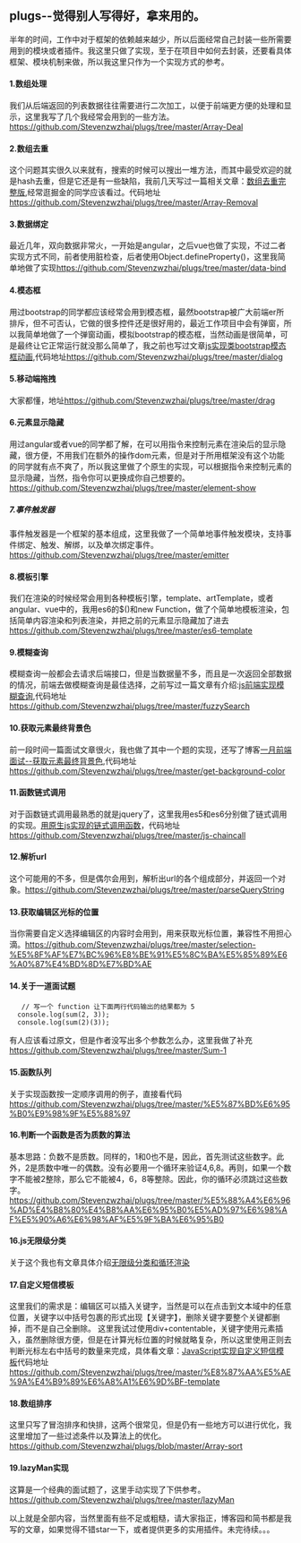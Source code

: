 ## plugs--觉得别人写得好，拿来用的。

半年的时间，工作中对于框架的依赖越来越少，所以后面经常自己封装一些所需要用到的模块或者插件。我这里只做了实现，至于在项目中如何去封装，还要看具体框架、模块机制来做，所以我这里只作为一个实现方式的参考。

#### 1.数组处理
我们从后端返回的列表数据往往需要进行二次加工，以便于前端更方便的处理和显示，这里我写了几个我经常会用到的一些方法。
<https://github.com/Stevenzwzhai/plugs/tree/master/Array-Deal>

#### 2.数组去重
这个问题其实很久以来就有，搜索的时候可以搜出一堆方法，而其中最受欢迎的就是hash去重，但是它还是有一些缺陷，我前几天写过一篇相关文章：[数组去重完整版](http://www.jianshu.com/p/e13be5d9b8f4),经常逛掘金的同学应该看过。代码地址<https://github.com/Stevenzwzhai/plugs/tree/master/Array-Removal>

#### 3.数据绑定
最近几年，双向数据非常火，一开始是angular，之后vue也做了实现，不过二者实现方式不同，前者使用脏检查，后者使用Object.defineProperty()，这里我简单地做了实现<https://github.com/Stevenzwzhai/plugs/tree/master/data-bind>

#### 4.模态框
用过bootstrap的同学都应该经常会用到模态框，最然bootstrap被广大前端er所排斥，但不可否认，它做的很多控件还是很好用的，最近工作项目中会有弹窗，所以我简单地做了一个弹窗动画，模拟bootstrap的模态框，当然动画是很简单，可是最终让它正常运行就没那么简单了，我之前也写过文章[js实现类bootstrap模态框动画](http://www.jianshu.com/p/e1f8af3f5316),代码地址<https://github.com/Stevenzwzhai/plugs/tree/master/dialog>

#### 5.移动端拖拽
大家都懂，地址<https://github.com/Stevenzwzhai/plugs/tree/master/drag>

#### 6.元素显示隐藏
用过angular或者vue的同学都了解，在可以用指令来控制元素在渲染后的显示隐藏，很方便，不用我们在额外的操作dom元素，但是对于所用框架没有这个功能的同学就有点不爽了，所以我这里做了个原生的实现，可以根据指令来控制元素的显示隐藏，当然，指令你可以更换成你自己想要的。<https://github.com/Stevenzwzhai/plugs/tree/master/element-show>

##### 7.事件触发器
事件触发器是一个框架的基本组成，这里我做了一个简单地事件触发模块，支持事件绑定、触发、解绑，以及单次绑定事件。<https://github.com/Stevenzwzhai/plugs/tree/master/emitter>

#### 8.模板引擎
我们在渲染的时候经常会用到各种模板引擎，template、artTemplate，或者angular、vue中的，我用es6的$()和new Function，做了个简单地模板渲染，包括简单内容渲染和列表渲染，并把之前的元素显示隐藏加了进去<https://github.com/Stevenzwzhai/plugs/tree/master/es6-template>

#### 9.模糊查询
模糊查询一般都会去请求后端接口，但是当数据量不多，而且是一次返回全部数据的情况，前端去做模糊查询是最佳选择，之前写过一篇文章有介绍:[js前端实现模糊查询](http://www.cnblogs.com/Upton/p/5999179.html),代码地址<https://github.com/Stevenzwzhai/plugs/tree/master/fuzzySearch>

#### 10.获取元素最终背景色
前一段时间一篇面试文章很火，我也做了其中一个题的实现，还写了博客[一月前端面试--获取元素最终背景色](http://www.jianshu.com/p/e09c67c3bd98),代码地址<https://github.com/Stevenzwzhai/plugs/tree/master/get-background-color>

#### 11.函数链式调用
对于函数链式调用最熟悉的就是jquery了，这里我用es5和es6分别做了链式调用的实现。[用原生js实现的链式调用函数](http://www.cnblogs.com/Upton/p/5951739.html)，代码地址<https://github.com/Stevenzwzhai/plugs/tree/master/js-chaincall>

#### 12.解析url
这个可能用的不多，但是偶尔会用到，解析出url的各个组成部分，并返回一个对象。<https://github.com/Stevenzwzhai/plugs/tree/master/parseQueryString>

#### 13.获取编辑区光标的位置
当你需要自定义选择编辑区的内容时会用到，用来获取光标位置，兼容性不用担心滴。<https://github.com/Stevenzwzhai/plugs/tree/master/selection-%E5%8F%AF%E7%BC%96%E8%BE%91%E5%8C%BA%E5%85%89%E6%A0%87%E4%BD%8D%E7%BD%AE>

#### 14.关于一道面试题
       // 写一个 function 让下面两行代码输出的结果都为 5
      console.log(sum(2, 3));
      console.log(sum(2)(3));
有人应该看过原文，但是作者没写出多个参数怎么办，这里我做了补充<https://github.com/Stevenzwzhai/plugs/tree/master/Sum-1>

#### 15.函数队列
关于实现函数按一定顺序调用的例子，直接看代码<https://github.com/Stevenzwzhai/plugs/tree/master/%E5%87%BD%E6%95%B0%E9%98%9F%E5%88%97>

#### 16.判断一个函数是否为质数的算法
基本思路：负数不是质数。同样的，1和0也不是，因此，首先测试这些数字。此外，2是质数中唯一的偶数。没有必要用一个循环来验证4,6,8。再则，如果一个数字不能被2整除，那么它不能被4，6，8等整除。因此，你的循环必须跳过这些数字。
<https://github.com/Stevenzwzhai/plugs/tree/master/%E5%88%A4%E6%96%AD%E4%B8%80%E4%B8%AA%E6%95%B0%E5%AD%97%E6%98%AF%E5%90%A6%E6%98%AF%E5%9F%BA%E6%95%B0>

#### 16.js无限级分类
关于这个我也有文章具体介绍[无限级分类和循环渲染](http://www.cnblogs.com/Upton/p/6125059.html)

#### 17.自定义短信模板
这里我们的需求是：编辑区可以插入关键字，当然是可以在点击到文本域中的任意位置，关键字以中括号包裹的形式出现【关键字】，删除关键字要整个关键都删掉，而不是自己全删除。
这里我试过使用div+contentable，关键字使用元素插入，虽然删除很方便，但是在计算光标位置的时候就略复杂，所以这里使用正则去判断光标左右中括号的数量来完成，具体看文章：[JavaScript实现自定义短信模板](http://www.jianshu.com/p/dbc4ac17ba4c)代码地址<https://github.com/Stevenzwzhai/plugs/tree/master/%E8%87%AA%E5%AE%9A%E4%B9%89%E6%A8%A1%E6%9D%BF-template>

#### 18.数组排序
这里只写了冒泡排序和快排，这两个很常见，但是仍有一些地方可以进行优化，我这里增加了一些过滤条件以及算法上的优化。<https://github.com/Stevenzwzhai/plugs/blob/master/Array-sort>

#### 19.lazyMan实现
这算是一个经典的面试题了，这里手动实现了下供参考。<https://github.com/Stevenzwzhai/plugs/tree/master/lazyMan>

以上就是全部内容，当然里面有些不足或粗糙，请大家指正，博客园和简书都是我写的文章，如果觉得不错star一下，或者提供更多的实用插件。未完待续。。。
